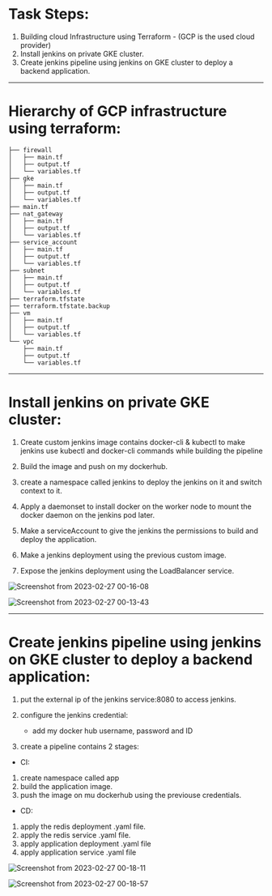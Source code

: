 # Task Steps:
1. Building cloud Infrastructure using Terraform - (GCP is the used cloud provider)
2. Install jenkins on private GKE cluster.
3. Create jenkins pipeline using jenkins on GKE cluster to deploy a backend application.
--------------------------------------------------------
# Hierarchy of GCP infrastructure using terraform:
```
├── firewall
│   ├── main.tf
│   ├── output.tf
│   └── variables.tf
├── gke
│   ├── main.tf
│   ├── output.tf
│   └── variables.tf
├── main.tf
├── nat_gateway
│   ├── main.tf
│   ├── output.tf
│   └── variables.tf
├── service_account
│   ├── main.tf
│   ├── output.tf
│   └── variables.tf
├── subnet
│   ├── main.tf
│   ├── output.tf
│   └── variables.tf
├── terraform.tfstate
├── terraform.tfstate.backup
├── vm
│   ├── main.tf
│   ├── output.tf
│   └── variables.tf
└── vpc
    ├── main.tf
    ├── output.tf
    └── variables.tf
 ```
---------------
# Install jenkins on private GKE cluster:
1. Create custom jenkins image contains docker-cli & kubectl to make jenkins use kubectl and docker-cli commands while building the pipeline

2. Build the image and push on my dockerhub.

3. create a namespace called jenkins to deploy the jenkins on it and switch context to it.

4. Apply a daemonset to install docker on the worker node to mount the docker daemon on the jenkins pod later.

5. Make a serviceAccount to give the jenkins the permissions to build and deploy the application.

6. Make a jenkins deployment using the previous custom image.

7. Expose the jenkins deployment using the LoadBalancer service.

![Screenshot from 2023-02-27 00-16-08](https://user-images.githubusercontent.com/110994084/221440754-96d2a0dc-35e8-4186-9d9a-567850192972.png)

![Screenshot from 2023-02-27 00-13-43](https://user-images.githubusercontent.com/110994084/221440785-69f57417-806c-4fed-bde5-29d090b5f75f.png)




---------------------------
# Create jenkins pipeline using jenkins on GKE cluster to deploy a backend application:
 1. put the external ip of the jenkins service:8080 to access jenkins.
 
 2. configure the jenkins credential:
     - add my docker hub username, password and ID
 
 3. create a pipeline contains 2 stages: 
 - CI:
 1. create namespace called app 
 2. build the application image.
 3. push the image on mu dockerhub using the previouse credentials.
 - CD:
 1. apply the redis deployment .yaml file.
 2. apply the redis service .yaml file.
 3. apply application deployment .yaml file
 4. apply application service .yaml file
 
 
 ![Screenshot from 2023-02-27 00-18-11](https://user-images.githubusercontent.com/110994084/221440831-03559616-beb9-4dd0-b68c-74a492bf162e.png)

![Screenshot from 2023-02-27 00-18-57](https://user-images.githubusercontent.com/110994084/221440851-d3a6ea7a-99b9-4238-99bc-03f271a3e46f.png)


